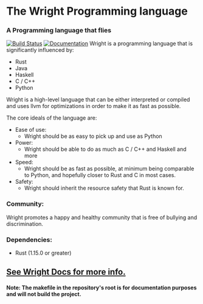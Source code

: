 # The Wright Programming language
### A Programming language that flies

[![Build Status](https://travis-ci.org/Alfriadox/Wright-lang.svg?branch=master)](https://travis-ci.org/Alfriadox/Wright-lang)
[![Documentation](https://docs.rs/wright/badge.svg)](https://docs.rs/wright)
Wright is a programming language 
that is significantly influenced by:
* Rust
* Java
* Haskell
* C / C++
* Python

Wright is a high-level language that can be either interpreted 
or compiled and uses llvm for optimizations in order to make it as 
fast as possible. 

The core ideals of the language are:
* Ease of use:
    * Wright should be as easy to pick up and use as Python
* Power:
    * Wright should be able to do as much as C / C++ and Haskell and more
* Speed: 
    * Wright should be as fast as possible, at minimum being comparable to 
    Python, and hopefully closer to Rust and C in most cases.
* Safety:
    * Wright should inherit the resource safety that Rust is known for.
    
    
### Community:
Wright promotes a happy and healthy community that is free of bullying and discrimination. 

### Dependencies:
* Rust (1.15.0 or greater)

## [See Wright Docs for more info.](https://alfriadox.github.io/Wright-lang/)
#### Note: The makefile in the repository's root is for documentation purposes and will not build the project. 